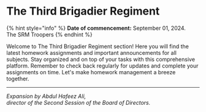 # The Third Brigadier Regiment

{% hint style="info" %}
**Date of commencement:** September 01, 2024.\
The SRM Troopers
{% endhint %}

Welcome to The Third Brigadier Regiment section! Here you will find the latest homework assignments and important announcements for all subjects. Stay organized and on top of your tasks with this comprehensive platform. Remember to check back regularly for updates and complete your assignments on time. Let's make homework management a breeze together.

***

_Expansion by Abdul Hafeez Ali,_ \
_director of the Second Session of the Board of Directors._
